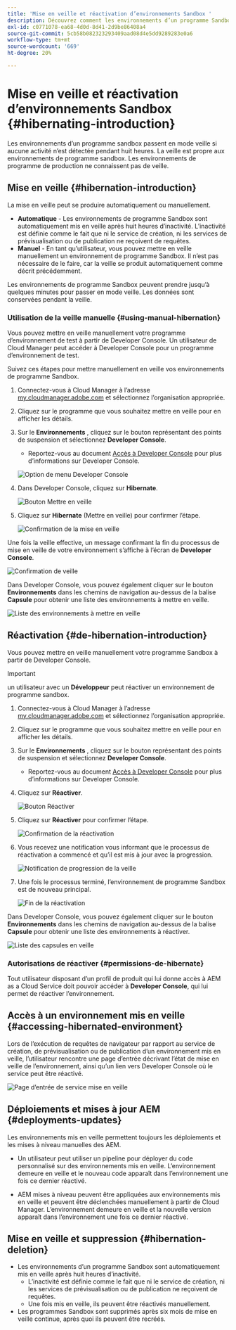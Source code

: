 ```yaml
---
title: 'Mise en veille et réactivation d’environnements Sandbox '
description: Découvrez comment les environnements d’un programme Sandbox passent automatiquement en mode veille et comment les réactiver.
exl-id: c0771078-ea68-4d0d-8d41-2d9be86408a4
source-git-commit: 5cb58b082323293409aad08d4e5dd9289283e0a6
workflow-type: tm+mt
source-wordcount: '669'
ht-degree: 20%

---
```



# Mise en veille et réactivation d’environnements Sandbox {#hibernating-introduction}

Les environnements d’un programme sandbox passent en mode veille si aucune activité n’est détectée pendant huit heures. La veille est propre aux environnements de programme sandbox. Les environnements de programme de production ne connaissent pas de veille.

## Mise en veille {#hibernation-introduction}

La mise en veille peut se produire automatiquement ou manuellement.

* **Automatique** - Les environnements de programme Sandbox sont automatiquement mis en veille après huit heures d’inactivité. L’inactivité est définie comme le fait que ni le service de création, ni les services de prévisualisation ou de publication ne reçoivent de requêtes.
* **Manuel** - En tant qu’utilisateur, vous pouvez mettre en veille manuellement un environnement de programme Sandbox. Il n’est pas nécessaire de le faire, car la veille se produit automatiquement comme décrit précédemment.

Les environnements de programme Sandbox peuvent prendre jusqu’à quelques minutes pour passer en mode veille. Les données sont conservées pendant la veille.

### Utilisation de la veille manuelle {#using-manual-hibernation}

Vous pouvez mettre en veille manuellement votre programme d’environnement de test à partir de Developer Console. Un utilisateur de Cloud Manager peut accéder à Developer Console pour un programme d’environnement de test.

Suivez ces étapes pour mettre manuellement en veille vos environnements de programme Sandbox.

1. Connectez-vous à Cloud Manager à l’adresse [my.cloudmanager.adobe.com](https://my.cloudmanager.adobe.com/) et sélectionnez l’organisation appropriée.

1. Cliquez sur le programme que vous souhaitez mettre en veille pour en afficher les détails.

1. Sur le **Environnements** , cliquez sur le bouton représentant des points de suspension et sélectionnez **Developer Console**.

   * Reportez-vous au document [Accès à Developer Console](/help/implementing/cloud-manager/manage-environments.md#accessing-developer-console) pour plus d’informations sur Developer Console.

   ![Option de menu Developer Console](assets/developer-console-menu-option.png)

1. Dans Developer Console, cliquez sur **Hibernate**.

   ![Bouton Mettre en veille](assets/hibernate-1.png)

1. Cliquez sur **Hibernate** (Mettre en veille) pour confirmer l’étape.

   ![Confirmation de la mise en veille](assets/hibernate-2.png)

Une fois la veille effective, un message confirmant la fin du processus de mise en veille de votre environnement s’affiche à l’écran de **Developer Console**.

![Confirmation de veille](assets/hibernate-4.png)

Dans Developer Console, vous pouvez également cliquer sur le bouton **Environnements** dans les chemins de navigation au-dessus de la balise **Capsule** pour obtenir une liste des environnements à mettre en veille.

![Liste des environnements à mettre en veille](assets/hibernate-1b.png)

## Réactivation {#de-hibernation-introduction}

Vous pouvez mettre en veille manuellement votre programme Sandbox à partir de Developer Console.

>[!IMPORTANT]
>
>un utilisateur avec un **Développeur** peut réactiver un environnement de programme sandbox.

1. Connectez-vous à Cloud Manager à l’adresse [my.cloudmanager.adobe.com](https://my.cloudmanager.adobe.com/) et sélectionnez l’organisation appropriée.

1. Cliquez sur le programme que vous souhaitez mettre en veille pour en afficher les détails.

1. Sur le **Environnements** , cliquez sur le bouton représentant des points de suspension et sélectionnez **Developer Console**.

   * Reportez-vous au document [Accès à Developer Console](/help/implementing/cloud-manager/manage-environments.md#accessing-developer-console) pour plus d’informations sur Developer Console.

1. Cliquez sur **Réactiver**.

   ![Bouton Réactiver](assets/de-hibernation-img1.png)

1. Cliquez sur **Réactiver** pour confirmer l’étape.

   ![Confirmation de la réactivation](assets/de-hibernation-img2.png)

1. Vous recevez une notification vous informant que le processus de réactivation a commencé et qu’il est mis à jour avec la progression.

   ![Notification de progression de la veille](assets/de-hibernation-img3.png)

1. Une fois le processus terminé, l’environnement de programme Sandbox est de nouveau principal.

   ![Fin de la réactivation](assets/de-hibernation-img4.png)


Dans Developer Console, vous pouvez également cliquer sur le bouton **Environnements** dans les chemins de navigation au-dessus de la balise **Capsule** pour obtenir une liste des environnements à réactiver.

![Liste des capsules en veille](assets/de-hibernate-1b.png)

### Autorisations de réactiver {#permissions-de-hibernate}

Tout utilisateur disposant d’un profil de produit qui lui donne accès à AEM as a Cloud Service doit pouvoir accéder à **Developer Console**, qui lui permet de réactiver l’environnement.

## Accès à un environnement mis en veille {#accessing-hibernated-environment}

Lors de l’exécution de requêtes de navigateur par rapport au service de création, de prévisualisation ou de publication d’un environnement mis en veille, l’utilisateur rencontre une page d’entrée décrivant l’état de mise en veille de l’environnement, ainsi qu’un lien vers Developer Console où le service peut être réactivé.

![Page d’entrée de service mise en veille](assets/de-hibernation-img5.png)

## Déploiements et mises à jour AEM {#deployments-updates}

Les environnements mis en veille permettent toujours les déploiements et les mises à niveau manuelles des AEM.

* Un utilisateur peut utiliser un pipeline pour déployer du code personnalisé sur des environnements mis en veille. L’environnement demeure en veille et le nouveau code apparaît dans l’environnement une fois ce dernier réactivé.

* AEM mises à niveau peuvent être appliquées aux environnements mis en veille et peuvent être déclenchées manuellement à partir de Cloud Manager. L’environnement demeure en veille et la nouvelle version apparaît dans l’environnement une fois ce dernier réactivé.

## Mise en veille et suppression {#hibernation-deletion}

* Les environnements d’un programme Sandbox sont automatiquement mis en veille après huit heures d’inactivité.
   * L’inactivité est définie comme le fait que ni le service de création, ni les services de prévisualisation ou de publication ne reçoivent de requêtes.
   * Une fois mis en veille, ils peuvent être réactivés manuellement.
* Les programmes Sandbox sont supprimés après six mois de mise en veille continue, après quoi ils peuvent être recréés.
